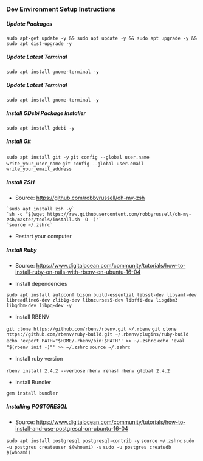 ### Dev Environment Setup Instructions

##### Update Packages

`sudo apt-get update -y && sudo apt update -y && sudo apt upgrade -y && sudo apt dist-upgrade -y`

##### Update Latest Terminal

`sudo apt install gnome-terminal -y`

##### Update Latest Terminal

`sudo apt install gnome-terminal -y`

##### Install GDebi Package Installer

`sudo apt install gdebi -y`

##### Install Git

`sudo apt install git -y`
`git config --global user.name write_your_user_name`
`git config --global user.email write_your_email_address`

##### Install ZSH

- Source: https://github.com/robbyrussell/oh-my-zsh

```
`sudo apt install zsh -y`
`sh -c "$(wget https://raw.githubusercontent.com/robbyrussell/oh-my-zsh/master/tools/install.sh -O -)"`
`source ~/.zshrc`
```

- Restart your computer

##### Install Ruby

- Source: https://www.digitalocean.com/community/tutorials/how-to-install-ruby-on-rails-with-rbenv-on-ubuntu-16-04

- Install dependencies

`sudo apt install autoconf bison build-essential libssl-dev libyaml-dev libreadline6-dev zlib1g-dev libncurses5-dev libffi-dev libgdbm3 libgdbm-dev libpq-dev -y`

- Install RBENV

`git clone https://github.com/rbenv/rbenv.git ~/.rbenv`
`git clone https://github.com/rbenv/ruby-build.git ~/.rbenv/plugins/ruby-build`
`echo 'export PATH="$HOME/.rbenv/bin:$PATH"' >> ~/.zshrc`
`echo 'eval "$(rbenv init -)"' >> ~/.zshrc`
`source ~/.zshrc`

- Install ruby version

`rbenv install 2.4.2 --verbose`
`rbenv rehash`
`rbenv global 2.4.2`

- Install Bundler

`gem install bundler`

##### Installing POSTGRESQL

- Source: https://www.digitalocean.com/community/tutorials/how-to-install-and-use-postgresql-on-ubuntu-16-04

`sudo apt install postgresql postgresql-contrib -y`
`source ~/.zshrc`
`sudo -u postgres createuser $(whoami) -s`
`sudo -u postgres createdb $(whoami)`
